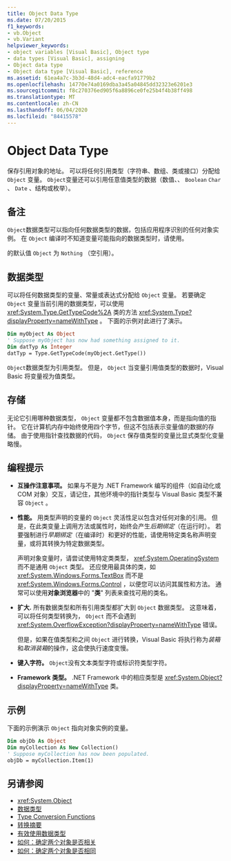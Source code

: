 ```yaml
---
title: Object Data Type
ms.date: 07/20/2015
f1_keywords:
- vb.Object
- vb.Variant
helpviewer_keywords:
- object variables [Visual Basic], Object type
- data types [Visual Basic], assigning
- Object data type
- Object data type [Visual Basic], reference
ms.assetid: 61ea4a7c-3b3d-48d4-adc4-eacfa91779b2
ms.openlocfilehash: 14770e74a0169dba3a45a04845dd32323e6201e3
ms.sourcegitcommit: f8c270376ed905f6a8896ce0fe25b4f4b38ff498
ms.translationtype: MT
ms.contentlocale: zh-CN
ms.lasthandoff: 06/04/2020
ms.locfileid: "84415578"
---
```

# <a name="object-data-type"></a>Object Data Type

保存引用对象的地址。 可以将任何引用类型（字符串、数组、类或接口）分配给 `Object` 变量。 `Object`变量还可以引用任意值类型的数据（数值、、 `Boolean` `Char` 、 `Date` 、结构或枚举）。

## <a name="remarks"></a>备注

`Object`数据类型可以指向任何数据类型的数据，包括应用程序识别的任何对象实例。 在 `Object` 编译时不知道变量可能指向的数据类型时，请使用。

的默认值 `Object` 为 `Nothing` （空引用）。

## <a name="data-types"></a>数据类型

可以将任何数据类型的变量、常量或表达式分配给 `Object` 变量。 若要确定 `Object` 变量当前引用的数据类型，可以使用 <xref:System.Type.GetTypeCode%2A> 类的方法 <xref:System.Type?displayProperty=nameWithType> 。 下面的示例对此进行了演示。

```vb
Dim myObject As Object
' Suppose myObject has now had something assigned to it.
Dim datTyp As Integer
datTyp = Type.GetTypeCode(myObject.GetType())
```

`Object`数据类型为引用类型。 但是， `Object` 当变量引用值类型的数据时，Visual Basic 将变量视为值类型。

## <a name="storage"></a>存储

无论它引用哪种数据类型， `Object` 变量都不包含数据值本身，而是指向值的指针。 它在计算机内存中始终使用四个字节，但这不包括表示变量值的数据的存储。 由于使用指针查找数据的代码， `Object` 保存值类型的变量比显式类型化变量略慢。

## <a name="programming-tips"></a>编程提示

- **互操作注意事项。** 如果与不是为 .NET Framework 编写的组件（如自动化或 COM 对象）交互，请记住，其他环境中的指针类型与 Visual Basic 类型不兼容 `Object` 。

- **性能。** 用类型声明的变量的 `Object` 灵活性足以包含对任何对象的引用。 但是，在此类变量上调用方法或属性时，始终会产生*后期绑定*（在运行时）。 若要强制进行*早期绑定*（在编译时）和更好的性能，请使用特定类名称声明变量，或将其转换为特定数据类型。

  声明对象变量时，请尝试使用特定类类型， <xref:System.OperatingSystem> 而不是通用 `Object` 类型。 还应使用最具体的类，如 <xref:System.Windows.Forms.TextBox> 而不是 <xref:System.Windows.Forms.Control> ，以便您可以访问其属性和方法。 通常可以使用**对象浏览器**中的 "**类**" 列表来查找可用的类名。

- **扩大.** 所有数据类型和所有引用类型都扩大到 `Object` 数据类型。 这意味着，可以将任何类型转换为， `Object` 而不会遇到 <xref:System.OverflowException?displayProperty=nameWithType> 错误。

  但是，如果在值类型和之间 `Object` 进行转换，Visual Basic 将执行称为*装箱*和*取消装箱*的操作，这会使执行速度变慢。

- **键入字符。** `Object`没有文本类型字符或标识符类型字符。

- **Framework 类型。** .NET Framework 中的相应类型是 <xref:System.Object?displayProperty=nameWithType> 类。

## <a name="example"></a>示例

下面的示例演示 `Object` 指向对象实例的变量。

```vb
Dim objDb As Object
Dim myCollection As New Collection()
' Suppose myCollection has now been populated.
objDb = myCollection.Item(1)
```

## <a name="see-also"></a>另请参阅

- <xref:System.Object>
- [数据类型](index.md)
- [Type Conversion Functions](../functions/type-conversion-functions.md)
- [转换摘要](../keywords/conversion-summary.md)
- [有效使用数据类型](../../programming-guide/language-features/data-types/efficient-use-of-data-types.md)
- [如何：确定两个对象是否相关](../../programming-guide/language-features/variables/how-to-determine-whether-two-objects-are-related.md)
- [如何：确定两个对象是否相同](../../programming-guide/language-features/variables/how-to-determine-whether-two-objects-are-identical.md)
